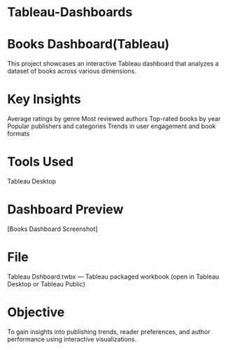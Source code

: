 # Tableau-Dashboards
# Books Dashboard(Tableau)
This project showcases an interactive Tableau dashboard that analyzes a dataset of books across various dimensions.
# Key Insights
Average ratings by genre
Most reviewed authors
Top-rated books by year
Popular publishers and categories
Trends in user engagement and book formats
# Tools Used
Tableau Desktop
# Dashboard Preview
[Books Dashboard Screenshot]
# File
Tableau Dshboard.twbx — Tableau packaged workbook (open in Tableau Desktop or Tableau Public)
# Objective
To gain insights into publishing trends, reader preferences, and author performance using interactive visualizations.
